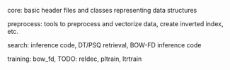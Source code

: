 core: basic header files and classes representing data structures

preprocess: tools to preprocess and vectorize data, create inverted index, etc.

search: inference code, DT/PSQ retrieval, BOW-FD inference code

training: bow_fd, TODO: reldec, pltrain, ltrtrain